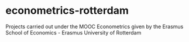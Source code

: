 # econometrics-rotterdam
Projects carried out under the MOOC Econometrics given by the Erasmus School of Economics - Erasmus University of Rotterdam
